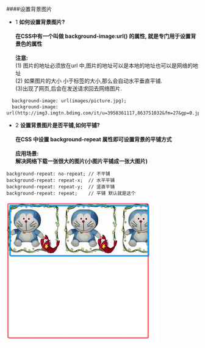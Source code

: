 ####设置背景图片


- 1 **如何设置背景图片?**<br><br>**在CSS中有一个叫做 background-image:url() 的属性, 就是专门用于设置背景色的属性**<br><br>**注意:**<br>(1) 图片的地址必须放在url 中,图片的地址可以是本地的地址也可以是网络的地址<br>(2) 如果图片的大小 小于标签的大小,那么会自动水平垂直平铺.<br> (3)出现了网页,后会在发送请求回去网络图片.

```
  background-image: url(images/picture.jpg);
  background-image: url(http://img3.imgtn.bdimg.com/it/u=3958361117,863751032&fm=27&gp=0.jpg);
```


- 2 **设置背景图片是否平铺,如何平铺?**<br> <br> **在CSS 中设置 background-repeat 属性即可设置背景的平铺方式** <br><br>**应用场景:**<br>**解决网络下载一张很大的图片(小图片平铺成一张大图片)**

```
background-repeat: no-repeat; // 不平铺
background-repeat: repeat-x;  // 水平平铺
background-repeat: repeat-y;  // 竖直平铺
background-repeat: repeat;    // 平铺 默认就是这个
```
![](/assets/Snip20180703_5.png)



